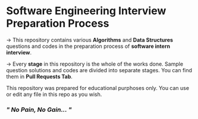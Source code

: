 # Software Engineering Interview Preparation Process

-> This repository contains various **Algorithms** and **Data Structures** questions and codes in the preparation process of **software intern interview**.

-> Every **stage** in this repository is the whole of the works done. Sample question solutions and codes are divided into separate stages. You can find them in **Pull Requests Tab**.

This repository was prepared for educational purphoses only. You can use or edit any file in this repo as you wish.

### *" No Pain, No Gain... "*
